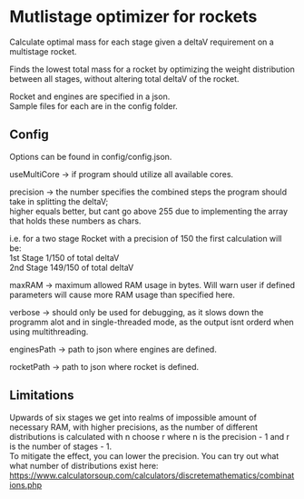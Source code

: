 # Mutlistage optimizer for rockets

Calculate optimal mass for each stage given a deltaV requirement on a multistage rocket.

Finds the lowest total mass for a rocket by optimizing the weight distribution between all stages, without altering total deltaV of the rocket.

Rocket and engines are specified in a json.\
Sample files for each are in the config folder.

## Config

Options can be found in config/config.json.

useMultiCore	-> if program should utilize all available cores.

precision 		-> the number specifies the combined steps the program should take in splitting the deltaV;\
higher equals better, but cant go above 255 due to implementing the array that holds these numbers as chars.

i.e. for a two stage Rocket with a precision of 150 the first calculation will be:\
1st Stage 1/150 of total deltaV\
2nd Stage 149/150 of total deltaV
                                                                                     
maxRAM 				-> maximum allowed RAM usage in bytes. Will warn user if defined parameters will cause more RAM usage than specified here.
  
verbose 			-> should only be used for debugging, as it slows down the programm alot and in single-threaded mode, as the output isnt orderd when using multithreading.
  
enginesPath 	-> path to json where engines are defined.
  
rocketPath		-> path to json where rocket is defined.

## Limitations

Upwards of six stages we get into realms of impossible amount of necessary RAM, with higher precisions, as the number of different distributions is calculated with n choose r where n is the precision - 1 and r is the number of stages - 1.\
To mitigate the effect, you can lower the precision.
You can try out what what number of distributions exist here: https://www.calculatorsoup.com/calculators/discretemathematics/combinations.php
